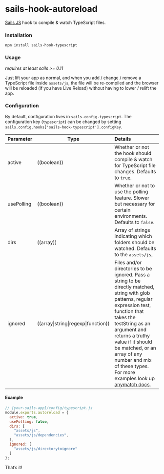 # sails-hook-autoreload

[Sails JS](http://sailsjs.org) hook to compile & watch TypeScript files.

### Installation

`npm install sails-hook-typescript`

### Usage
*requires at least sails >= 0.11*

Just lift your app as normal, and when you add / change / remove a TypeScript file inside ```assets/js```, the file will be re-compiled and the browser will be reloaded (if you have Live Reload) without having to lower / relift the app.

### Configuration

By default, configuration lives in `sails.config.typescript`.  The configuration key (`typescript`) can be changed by setting `sails.config.hooks['sails-hook-typescript'].configKey`.

Parameter      | Type                | Details
-------------- | ------------------- |:---------------------------------
active        | ((boolean)) | Whether or not the hook should compile & watch for TypeScript file changes.  Defaults to `true`.
usePolling    | ((boolean)) | Whether or not to use the polling feature. Slower but necessary for certain environments. Defaults to `false`.
dirs          | ((array)) | Array of strings indicating which folders should be watched.  Defaults to the `assets/js`, 
ignored       | ((array\|string\|regexp\|function)) |  Files and/or directories to be ignored. Pass a string to be directly matched, string with glob patterns, regular expression test, function that takes the testString as an argument and returns a truthy value if it should be matched, or an array of any number and mix of these types. For more examples look up [anymatch docs](https://github.com/es128/anymatch).

#### Example

```javascript
// [your-sails-app]/config/typescript.js
module.exports.autoreload = {
  active: true,
  usePolling: false,
  dirs: [
	"assets/js",
    "assets/js/dependencies",
  ],
  ignored: [
    "assets/js/directorytoignore"
  ]
};

```

That&rsquo;s it!